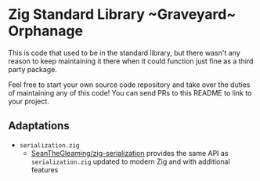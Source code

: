 # Zig Standard Library ~Graveyard~ Orphanage

This is code that used to be in the standard library, but there wasn't any
reason to keep maintaining it there when it could function just fine as
a third party package.

Feel free to start your own source code repository and take over the duties
of maintaining any of this code! You can send PRs to this README to link to
your project.

## Adaptations

- `serialization.zig`
  - [SeanTheGleaming/zig-serialization](https://github.com/SeanTheGleaming/zig-serialization) provides the same API as `serialization.zig` updated to modern Zig and with additional features
